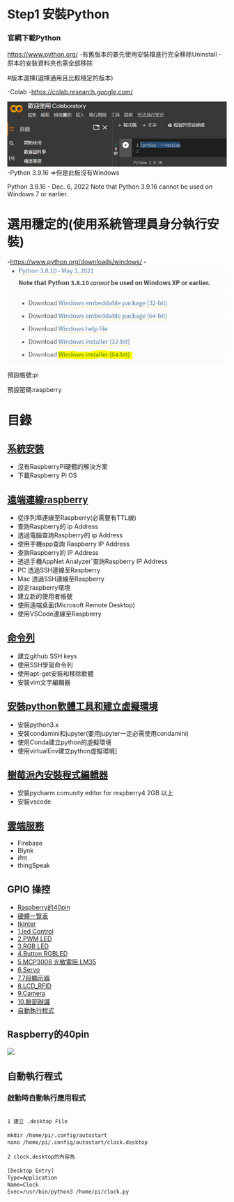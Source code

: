 
# Step1 安裝Python

### 官網下載Python   
https://www.python.org/
-有舊版本的要先使用安裝檔進行完全移除Uninstall
-原本的安裝資料夾也需全部移除

#版本選擇(選擇通用且比較穩定的版本)

-Colab
-https://colab.research.google.com/

![](./images/Colab_python_version.PNG)
-Python 3.9.16 =>但是此板沒有Windows

Python 3.9.16 - Dec. 6, 2022
Note that Python 3.9.16 cannot be used on Windows 7 or earlier.

# 選用穩定的(使用系統管理員身分執行安裝)
-https://www.python.org/downloads/windows/
-![](./images/Python3810.PNG) 




預設帳號:pi

預設密碼:raspberry

# 目錄
## [系統安裝](./目錄/系統安裝)
- 沒有RaspberryPi硬體的解決方案
- 下載Raspberry Pi OS

## [遠端連線raspberry](./目錄/遠端連線raspberry)
- 從序列埠連線至Raspberry(必需要有TTL線)
- 查詢Raspberry的 ip Address
- 透過電腦查詢Raspberry的 ip Address
- 使用手機app查詢 Raspberry IP Address
- 查詢Raspberry的 IP Address 
- 透過手機AppNet Analyzer`查詢Raspberry IP Address
- PC 透過SSH連線至Raspberry  
- Mac 透過SSH連線至Raspberry
- 設定raspberry環境 
- 建立新的使用者帳號
- 使用遠端桌面(Microsoft Remote Desktop) 
- 使用VSCode連線至Raspberry



## [命令列](./目錄/命令列)
- 建立github SSH keys
- 使用SSH學習命令列 
- 使用apt-get安裝和移除軟體
- 安裝vim文字編輯器

## [安裝python軟體工具和建立虛擬環境](./目錄/安裝軟體工具)
- 安裝python3.x
- 安裝condamini和jupyter(要用jupyter一定必需使用condamini)
- 使用Conda建立python的虛擬環境
- 使用virtualEnv建立python虛擬環境]

## [樹莓派內安裝程式編輯器](./目錄/樹莓派內安裝程式編輯器)
- 安裝pycharm comunity editor for respberry4 2GB 以上
- 安裝vscode

## [雲端服務](./目錄/雲端服務)
- Firebase
- Blynk
- ifttt
- thingSpeak

## GPIO 操控
- [Raspberry的40pin](#Raspberry的40pin)
- [硬體一覽表](./硬體一覽表)
- [tkinter](https://github.com/roberthsu2003/pythonWindow)
- [1.led Control](./Firebase_GPIO_tkinter/1LEDControl)
- [2.PWM LED](./Firebase_GPIO_tkinter/2PWMLed)
- [3.RGB LED](./Firebase_GPIO_tkinter/3RGBLed)
- [4.Button RGBLED](./Firebase_GPIO_tkinter/4Button_RGBLED)
- [5.MCP3008 光敏電阻 LM35](./Firebase_GPIO_tkinter/5MCP3008)
- [6.Servo](./Firebase_GPIO_tkinter/6servo)
- [7.7段顯示器](./Firebase_GPIO_tkinter/7seven_segment_display)
- [8.LCD_RFID](./Firebase_GPIO_tkinter/8LCD_RFID)
- [9.Camera](./Firebase_GPIO_tkinter/9Camera)
- [10.臉部辦識](./Firebase_GPIO_tkinter/10facial_recognition)
- [自動執行程式](#autoRunProgram)  



<a name="Raspberry的40pin"></a>
## Raspberry的40pin
![](./images/pic_40pin.png)


<a name=autoRunProgram></a>	
## 自動執行程式

### 啟動時自動執行應用程式

```

1 建立 .desktop File

mkdir /home/pi/.config/autostart
nano /home/pi/.config/autostart/clock.desktop

2 clock.desktop的內容為

[Desktop Entry]
Type=Application
Name=Clock
Exec=/usr/bin/python3 /home/pi/clock.py
```

